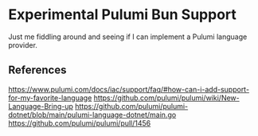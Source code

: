 # Experimental Pulumi Bun Support

Just me fiddling around and seeing if I can implement a Pulumi language provider.

## References

<https://www.pulumi.com/docs/iac/support/faq/#how-can-i-add-support-for-my-favorite-language>
<https://github.com/pulumi/pulumi/wiki/New-Language-Bring-up>
<https://github.com/pulumi/pulumi-dotnet/blob/main/pulumi-language-dotnet/main.go>
<https://github.com/pulumi/pulumi/pull/1456>
